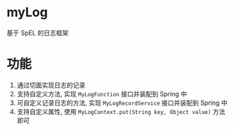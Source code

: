 # myLog
基于 SpEL 的日志框架

# 功能
1. 通过切面实现日志的记录
2. 支持自定义方法, 实现 `MyLogFunction` 接口并装配到 Spring 中
3. 可自定义记录日志的方法, 实现 `MyLogRecordService` 接口并装配到 Spring 中
4. 支持自定义属性, 使用 `MyLogContext.put(String key, Object value)` 方法即可
